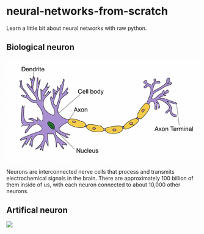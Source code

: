 # neural-networks-from-scratch
Learn a little bit about neural networks with raw python.

## Biological neuron

<p float="left">
   <img src="./res/biological_neuron.png">
</p>

Neurons are interconnected nerve cells that process and transmits electrochemical signals in the brain. There are approximately 100 billion of them inside of us, with each neuron connected to about 10,000 other neurons.

## Artifical neuron

<p float="left">
   <img src="./res/artifical_neuron.png">
</p>





